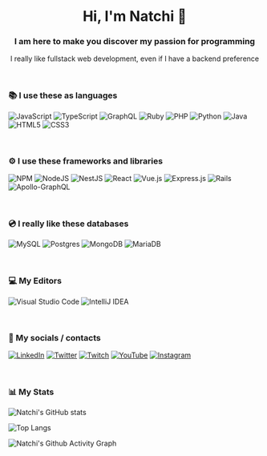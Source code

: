 <h1 align="center">Hi, I'm Natchi 👋</h1>
<h3 align="center">I am here to make you discover my passion for programming</h3>
<p align="center">I really like fullstack web development, even if I have a backend preference</p>

<br />

### 📚 I use these as languages

![JavaScript](https://img.shields.io/badge/javascript-%23323330.svg?style=for-the-badge&logo=javascript&logoColor=%23F7DF1E)
![TypeScript](https://img.shields.io/badge/typescript-%23007ACC.svg?style=for-the-badge&logo=typescript&logoColor=white)
![GraphQL](https://img.shields.io/badge/-GraphQL-E10098?style=for-the-badge&logo=graphql&logoColor=white)
![Ruby](https://img.shields.io/badge/ruby-%23CC342D.svg?style=for-the-badge&logo=ruby&logoColor=white)
![PHP](https://img.shields.io/badge/php-%23777BB4.svg?style=for-the-badge&logo=php&logoColor=white)
![Python](https://img.shields.io/badge/python-3670A0?style=for-the-badge&logo=python&logoColor=ffdd54)
![Java](https://img.shields.io/badge/java-%23ED8B00.svg?style=for-the-badge&logo=java&logoColor=white)
![HTML5](https://img.shields.io/badge/html5-%23E34F26.svg?style=for-the-badge&logo=html5&logoColor=white)
![CSS3](https://img.shields.io/badge/css3-%231572B6.svg?style=for-the-badge&logo=css3&logoColor=white)

<br />

### ⚙️ I use these frameworks and libraries

![NPM](https://img.shields.io/badge/NPM-%23000000.svg?style=for-the-badge&logo=npm&logoColor=white)
![NodeJS](https://img.shields.io/badge/node.js-6DA55F?style=for-the-badge&logo=node.js&logoColor=white)
![NestJS](https://img.shields.io/badge/nestjs-%23E0234E.svg?style=for-the-badge&logo=nestjs&logoColor=white)
![React](https://img.shields.io/badge/react-%2320232a.svg?style=for-the-badge&logo=react&logoColor=%2361DAFB)
![Vue.js](https://img.shields.io/badge/vuejs-%2335495e.svg?style=for-the-badge&logo=vuedotjs&logoColor=%234FC08D)
![Express.js](https://img.shields.io/badge/express.js-%23404d59.svg?style=for-the-badge&logo=express&logoColor=%2361DAFB)
![Rails](https://img.shields.io/badge/rails-%23CC0000.svg?style=for-the-badge&logo=ruby-on-rails&logoColor=white)
![Apollo-GraphQL](https://img.shields.io/badge/-ApolloGraphQL-311C87?style=for-the-badge&logo=apollo-graphql)

<br />

### 💿 I really like these databases

![MySQL](https://img.shields.io/badge/mysql-%2300f.svg?style=for-the-badge&logo=mysql&logoColor=white)
![Postgres](https://img.shields.io/badge/postgres-%23316192.svg?style=for-the-badge&logo=postgresql&logoColor=white)
![MongoDB](https://img.shields.io/badge/MongoDB-%234ea94b.svg?style=for-the-badge&logo=mongodb&logoColor=white)
![MariaDB](https://img.shields.io/badge/MariaDB-003545?style=for-the-badge&logo=mariadb&logoColor=white)

<br />

### 💻 My Editors

![Visual Studio Code](https://img.shields.io/badge/Visual%20Studio%20Code-0078d7.svg?style=for-the-badge&logo=visual-studio-code&logoColor=white)
![IntelliJ IDEA](https://img.shields.io/badge/IntelliJIDEA-000000.svg?style=for-the-badge&logo=intellij-idea&logoColor=white)

<br />

### 🔗 My socials / contacts

<a href="https://www.linkedin.com/in/nathan-caron/">![LinkedIn](https://img.shields.io/badge/linkedin-%230077B5.svg?style=for-the-badge&logo=linkedin&logoColor=white)</a>
<a href="https://twitter.com/Natchi59">![Twitter](https://img.shields.io/badge/Twitter-%231DA1F2.svg?style=for-the-badge&logo=Twitter&logoColor=white)</a>
<a href="https://www.twitch.tv/natchi59">![Twitch](https://img.shields.io/badge/Twitch-%239146FF.svg?style=for-the-badge&logo=Twitch&logoColor=white)</a>
<a href="https://www.youtube.com/channel/UCORTa7dK-Y4X0jh6vEI0zBQ">![YouTube](https://img.shields.io/badge/YouTube-%23FF0000.svg?style=for-the-badge&logo=YouTube&logoColor=white)</a>
<a href="https://www.instagram.com/natchi59/">![Instagram](https://img.shields.io/badge/Instagram-%23E4405F.svg?style=for-the-badge&logo=Instagram&logoColor=white)</a>

<br />

### 📊 My Stats

![Natchi's GitHub stats](https://github-readme-stats.vercel.app/api?username=natchii59&count_private=true&show_icons=true&theme=vue-dark&custom_title=My%20Stats&include_all_commits=true)

![Top Langs](https://github-readme-stats.vercel.app/api/top-langs/?username=Natchii59&layout=compact&theme=vue-dark&custom_title=My%20Top%20Languages&card_width=450&langs_count=6)

![Natchi's Github Activity Graph](https://activity-graph.herokuapp.com/graph?username=Natchii59&theme=github&custom_title=My%20Contributions)

